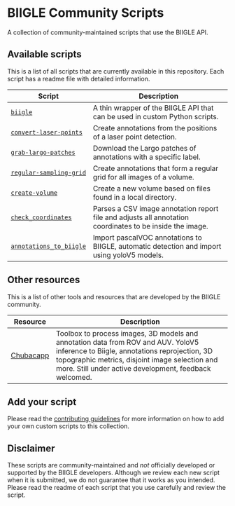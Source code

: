 # BIIGLE Community Scripts

A collection of community-maintained scripts that use the BIIGLE API.

## Available scripts

This is a list of all scripts that are currently available in this repository. Each script has a readme file with detailed information.

| Script                                           | Description                                                                                              |
|--------------------------------------------------|----------------------------------------------------------------------------------------------------------|
| [`biigle`](biigle)                               | A thin wrapper of the BIIGLE API that can be used in custom Python scripts.                              |
| [`convert-laser-points`](convert-laser-points)   | Create annotations from the positions of a laser point detection.                                        |
| [`grab-largo-patches`](grab-largo-patches)       | Download the Largo patches of annotations with a specific label.                                         |
| [`regular-sampling-grid`](regular-sampling-grid) | Create annotations that form a regular grid for all images of a volume.                                  |
| [`create-volume`](create-volume)                 | Create a new volume based on files found in a local directory.                                           |
| [`check_coordinates`](check_coordinates)         | Parses a CSV image annotation report file and adjusts all annotation coordinates to be inside the image. |
| [`annotations_to_biigle`](annotations_to_biigle) | Import pascalVOC annotations to BIIGLE, automatic detection and import using yoloV5 models.              |

## Other resources

This is a list of other tools and resources that are developed by the BIIGLE community.

| Resource                                         | Description                                                                                              |
|--------------------------------------------------|----------------------------------------------------------------------------------------------------------|
| [Chubacapp](https://github.com/marinmarcillat/CHUBACAPP) | Toolbox to process images, 3D models and annotation data from ROV and AUV. YoloV5 inference to Biigle, annotations reprojection, 3D topographic metrics, disjoint image selection and more. Still under active development, feedback welcomed.

## Add your script

Please read the [contributing guidelines](CONTRIBUTING.md) for more information on how to add your own custom scripts to this collection.

## Disclaimer

These scripts are community-maintained and *not* officially developed or supported by the BIIGLE developers. Although we review each new script when it is submitted, we do not guarantee that it works as you intended. Please read the readme of each script that you use carefully and review the script.
